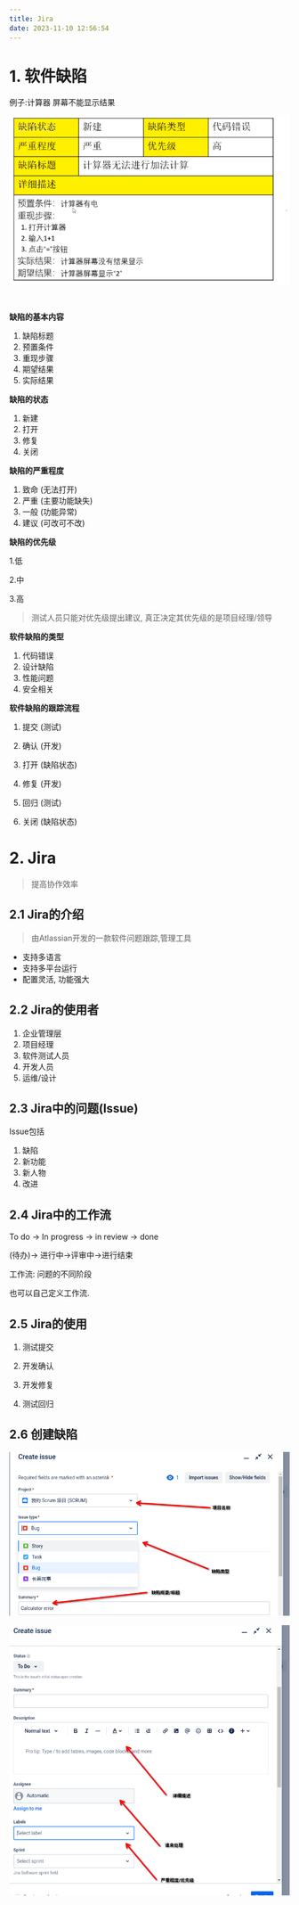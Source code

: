 ```yaml
---
title: Jira
date: 2023-11-10 12:56:54
---
```






# 1. 软件缺陷

例子:计算器 屏幕不能显示结果

![image-20231110013822136](../img/Jira/image-20231110013822136.png)

​	

**缺陷的基本内容**

1. 缺陷标题
2. 预置条件
3. 重现步骤
4. 期望结果
5. 实际结果



**缺陷的状态**

1. 新建
2. 打开
3. 修复
4. 关闭



**缺陷的严重程度**

1. 致命 (无法打开)
2. 严重 (主要功能缺失)
3. 一般 (功能异常)
4. 建议 (可改可不改)



**缺陷的优先级**

1.低

2.中

3.高



> 测试人员只能对优先级提出建议, 真正决定其优先级的是项目经理/领导



**软件缺陷的类型**

1. 代码错误
2. 设计缺陷
3. 性能问题
4. 安全相关



**软件缺陷的跟踪流程**

1. 提交 (测试)

2. 确认 (开发)

3. 打开 (缺陷状态)

4. 修复 (开发)

5. 回归 (测试)

6. 关闭 (缺陷状态)



# 2. Jira

> 提高协作效率



## 2.1 Jira的介绍

> 由Atlassian开发的一款软件问题跟踪,管理工具

* 支持多语言
* 支持多平台运行
* 配置灵活, 功能强大



## 2.2 Jira的使用者

1. 企业管理层
2. 项目经理
3. 软件测试人员
4. 开发人员 
5. 运维/设计



## 2.3 Jira中的问题(Issue)

Issue包括

1. 缺陷
2. 新功能
3. 新人物
4. 改进



## 2.4 Jira中的工作流

To do -> In progress -> in review -> done

(待办)-> 进行中->评审中->进行结束



工作流: 问题的不同阶段

也可以自己定义工作流.



## 2.5 Jira的使用

1. 测试提交

2. 开发确认

3. 开发修复

4. 测试回归



## 2.6 创建缺陷

![image-20231110162340705](../img/Jira/image-20231110162340705.png)

![image-20231110162600768](../img/Jira/image-20231110162600768.png)
